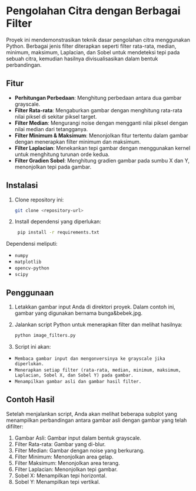 # Pengolahan Citra dengan Berbagai Filter
Proyek ini mendemonstrasikan teknik dasar pengolahan citra menggunakan Python. Berbagai jenis filter diterapkan seperti filter rata-rata, median, minimum, maksimum, Laplacian, dan Sobel untuk mendeteksi tepi pada sebuah citra, kemudian hasilnya divisualisasikan dalam bentuk perbandingan.

## Fitur
- **Perhitungan Perbedaan**: Menghitung perbedaan antara dua gambar grayscale.
- **Filter Rata-rata**: Mengaburkan gambar dengan menghitung rata-rata nilai piksel di sekitar piksel target.
- **Filter Median**: Mengurangi noise dengan mengganti nilai piksel dengan nilai median dari tetangganya.
- **Filter Minimum & Maksimum**: Menonjolkan fitur tertentu dalam gambar dengan menerapkan filter minimum dan maksimum.
- **Filter Laplacian**: Menekankan tepi gambar dengan menggunakan kernel untuk menghitung turunan orde kedua.
- **Filter Gradien Sobel**: Menghitung gradien gambar pada sumbu X dan Y, menonjolkan tepi pada gambar.

## Instalasi
1. Clone repository ini:
   ```bash
   git clone <repository-url>
   ```   
2. Install dependensi yang diperlukan:
   ```bash
    pip install -r requirements.txt
   ```

Dependensi meliputi:
- `numpy`
- `matplotlib`
- `opencv-python`
- `scipy`

## Penggunaan
1. Letakkan gambar input Anda di direktori proyek. Dalam contoh ini, gambar yang digunakan bernama bunga&bebek.jpg.
2. Jalankan script Python untuk menerapkan filter dan melihat hasilnya:
   ```bash
   python image_filters.py
   ```

3. Script ini akan:
- `Membaca gambar input dan mengonversinya ke grayscale jika diperlukan.`
- `Menerapkan setiap filter (rata-rata, median, minimum, maksimum, Laplacian, Sobel X, dan Sobel Y) pada gambar.`
- `Menampilkan gambar asli dan gambar hasil filter.`

## Contoh Hasil
Setelah menjalankan script, Anda akan melihat beberapa subplot yang menampilkan perbandingan antara gambar asli dengan gambar yang telah difilter:
1. Gambar Asli: Gambar input dalam bentuk grayscale.
2. Filter Rata-rata: Gambar yang di-blur.
3. Filter Median: Gambar dengan noise yang berkurang.
4. Filter Minimum: Menonjolkan area gelap.
5. Filter Maksimum: Menonjolkan area terang.
6. Filter Laplacian: Menonjolkan tepi gambar.
7. Sobel X: Menampilkan tepi horizontal.
8. Sobel Y: Menampilkan tepi vertikal.
